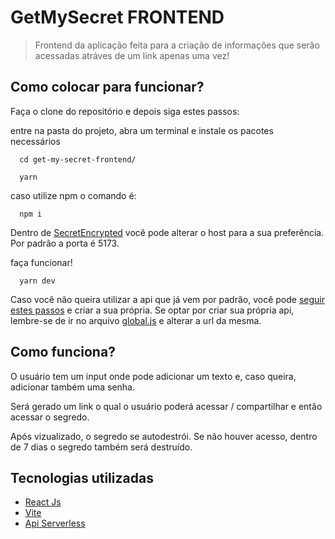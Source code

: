 # GetMySecret FRONTEND

> Frontend da aplicação feita para a criação de informações que serão acessadas atráves de um link apenas uma vez!

## Como colocar para funcionar?

Faça o clone do repositório e depois siga estes passos:

entre na pasta do projeto, abra um terminal e instale os pacotes necessários
```
  cd get-my-secret-frontend/

  yarn
```
 caso utilize npm o comando é:
```
  npm i
```

Dentro de [SecretEncrypted](src/pages/Home/components/SecretEncrypted/index.jsx) você pode alterar o host para a sua preferência. Por padrão a porta é 5173.

faça funcionar!
```
  yarn dev
```

Caso você não queira utilizar a api que já vem por padrão, você pode [seguir estes passos](https://github.com/kauelima21/get-my-secret-backend) e criar a sua própria.
Se optar por criar sua própria api, lembre-se de ir no arquivo [global.js](src/utils/global.js) e alterar a url da mesma.

## Como funciona?

O usuário tem um input onde pode adicionar um texto e, caso queira, adicionar também uma senha.

Será gerado um link o  qual o usuário poderá acessar / compartilhar e então acessar o segredo.

Após vizualizado, o segredo se autodestrói. Se não houver acesso, dentro de 7 dias o segredo também será destruído.

## Tecnologias utilizadas

- [React Js](https://pt-br.reactjs.org/)
- [Vite](https://vitejs.dev/)
- [Api Serverless](https://github.com/kauelima21/get-my-secret-backend)
